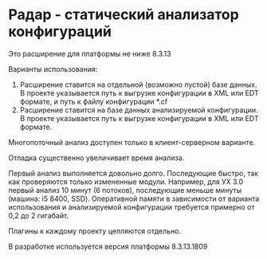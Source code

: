# Радар - статический анализатор конфигураций

Это расширение для платформы не ниже 8.3.13

Варианты использования:

1. Расширение ставится на отдельной (возможно пустой) базе данных. В проекте указывается путь к выгрузке конфигурации в XML или EDT формате, и путь к файлу конфигурации *.cf
2. Расширение ставится на базе данных анализируемой конфигурации. В проекте указывается путь к выгрузке конфигурации в XML или EDT формате.

Многопоточный анализ доступен только в клиент-серверном варианте.

Отладка существенно увеличивает время анализа.

Первый анализ выполняется довольно долго. Последующие быстро, так как проверяются только измененные модули. 
Например, для УХ 3.0 первый анализ 10 минут (6 потоков), последующие меньше минуты (машина: i5 8400, SSD).
Оперативной памяти в зависимости от варианта использования и анализируемой конфигурации требуется примерно от 0,2 до 2 гигабайт.

Плагины к каждому проекту цепляются отдельно.

В разработке используется версия платформы 8.3.13.1809
